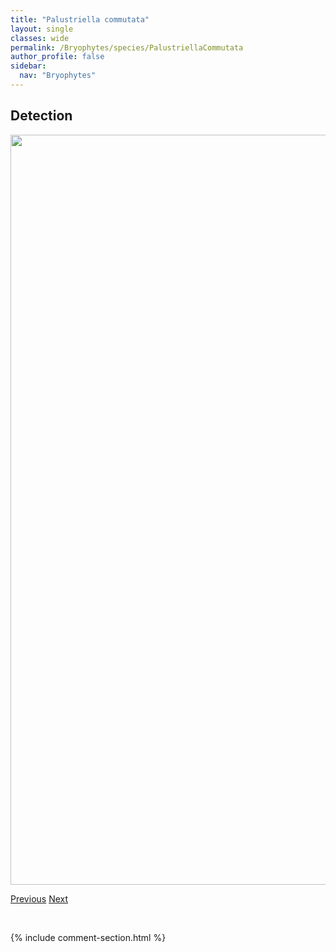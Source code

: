 ```yaml
---
title: "Palustriella commutata"
layout: single
classes: wide
permalink: /Bryophytes/species/PalustriellaCommutata
author_profile: false
sidebar:
  nav: "Bryophytes"
---
```


<h2>Detection</h2>

<a href="https://drive.google.com/uc?export=view&id=1DPgkrmpmhfdpnKwk_zrzrEq7yZtQZz9V">
<img src="https://drive.google.com/uc?export=view&id=1DPgkrmpmhfdpnKwk_zrzrEq7yZtQZz9V" height = "1200" width = "800">
</a>


<a href="/DevelopmentWebsite/Bryophytes/species/PaludellaSquarrosa" class="pagination--pager" title="Paludella squarrosa">Previous</a> <a href="/DevelopmentWebsite/Bryophytes/species/PalustriellaFalcata" class="pagination--pager" title="Palustriella falcata">Next</a>

<p>&nbsp;</p>

{% include comment-section.html %}

